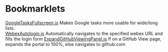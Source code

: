 # Bookmarklets

<a href='https://github.com/mossrich/Bookmarklets/blob/master/GoogleTasksFullscreen.js'>GoogleTasksFullscreen.js</a> Makes Google tasks more usable for wide/long lists. <br/>
<a href='https://github.com/mossrich/Bookmarklets/blob/master/WebexAutologin.js'>WebexAutologin.js</a> Automatically navigates to the specified webex URL and fills the login form
<a href='https://github.com/mossrich/Bookmarklets/blob/master/ExpandGitHubViewingPanel.js'>ExpandGitHubViewingPanel.js</a> If on a GitHub View page, expands the portal to 100%, else navigates to github.com

